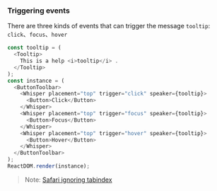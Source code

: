 ### Triggering events

There are three kinds of events that can trigger the message `tooltip`: `click`、`focus`、`hover`

<!--start-code-->

```js
const tooltip = (
  <Tooltip>
    This is a help <i>tooltip</i> .
  </Tooltip>
);
const instance = (
  <ButtonToolbar>
    <Whisper placement="top" trigger="click" speaker={tooltip}>
      <Button>Click</Button>
    </Whisper>
    <Whisper placement="top" trigger="focus" speaker={tooltip}>
      <Button>Focus</Button>
    </Whisper>
    <Whisper placement="top" trigger="hover" speaker={tooltip}>
      <Button>Hover</Button>
    </Whisper>
  </ButtonToolbar>
);
ReactDOM.render(instance);
```

<!--end-code-->

> Note: [Safari ignoring tabindex](https://stackoverflow.com/questions/1848390/safari-ignoring-tabindex)
